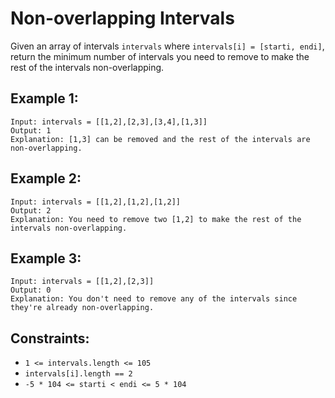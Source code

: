 # Non-overlapping Intervals

Given an array of intervals `intervals` where `intervals[i] = [starti, endi]`, return the minimum number of intervals you need to remove to make the rest of the intervals non-overlapping.

## Example 1:

```
Input: intervals = [[1,2],[2,3],[3,4],[1,3]]
Output: 1
Explanation: [1,3] can be removed and the rest of the intervals are non-overlapping.
```

## Example 2:

```
Input: intervals = [[1,2],[1,2],[1,2]]
Output: 2
Explanation: You need to remove two [1,2] to make the rest of the intervals non-overlapping.
```

## Example 3:

```
Input: intervals = [[1,2],[2,3]]
Output: 0
Explanation: You don't need to remove any of the intervals since they're already non-overlapping.
```

## Constraints:

- `1 <= intervals.length <= 105`
- `intervals[i].length == 2`
- `-5 * 104 <= starti < endi <= 5 * 104`